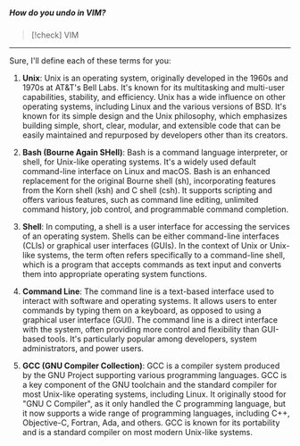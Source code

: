 ##### How do you undo in VIM? 

> [!check] VIM

---

Sure, I'll define each of these terms for you:

1. **Unix**: Unix is an operating system, originally developed in the 1960s and 1970s at AT&T's Bell Labs. It's known for its multitasking and multi-user capabilities, stability, and efficiency. Unix has a wide influence on other operating systems, including Linux and the various versions of BSD. It's known for its simple design and the Unix philosophy, which emphasizes building simple, short, clear, modular, and extensible code that can be easily maintained and repurposed by developers other than its creators.

2. **Bash (Bourne Again SHell)**: Bash is a command language interpreter, or shell, for Unix-like operating systems. It's a widely used default command-line interface on Linux and macOS. Bash is an enhanced replacement for the original Bourne shell (sh), incorporating features from the Korn shell (ksh) and C shell (csh). It supports scripting and offers various features, such as command line editing, unlimited command history, job control, and programmable command completion.

3. **Shell**: In computing, a shell is a user interface for accessing the services of an operating system. Shells can be either command-line interfaces (CLIs) or graphical user interfaces (GUIs). In the context of Unix or Unix-like systems, the term often refers specifically to a command-line shell, which is a program that accepts commands as text input and converts them into appropriate operating system functions.

4. **Command Line**: The command line is a text-based interface used to interact with software and operating systems. It allows users to enter commands by typing them on a keyboard, as opposed to using a graphical user interface (GUI). The command line is a direct interface with the system, often providing more control and flexibility than GUI-based tools. It's particularly popular among developers, system administrators, and power users.

5. **GCC (GNU Compiler Collection)**: GCC is a compiler system produced by the GNU Project supporting various programming languages. GCC is a key component of the GNU toolchain and the standard compiler for most Unix-like operating systems, including Linux. It originally stood for "GNU C Compiler", as it only handled the C programming language, but it now supports a wide range of programming languages, including C++, Objective-C, Fortran, Ada, and others. GCC is known for its portability and is a standard compiler on most modern Unix-like systems.